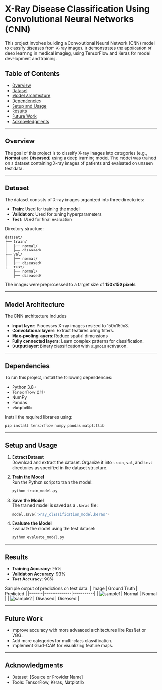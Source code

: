 # X-Ray Disease Classification Using Convolutional Neural Networks (CNN)

This project involves building a Convolutional Neural Network (CNN) model to classify diseases from X-ray images. It demonstrates the application of deep learning in medical imaging, using TensorFlow and Keras for model development and training.

## Table of Contents
- [Overview](#overview)
- [Dataset](#dataset)
- [Model Architecture](#model-architecture)
- [Dependencies](#dependencies)
- [Setup and Usage](#setup-and-usage)
- [Results](#results)
- [Future Work](#future-work)
- [Acknowledgments](#acknowledgments)

---

## Overview
The goal of this project is to classify X-ray images into categories (e.g., **Normal** and **Diseased**) using a deep learning model. The model was trained on a dataset containing X-ray images of patients and evaluated on unseen test data.

---

## Dataset
The dataset consists of X-ray images organized into three directories:
- **Train**: Used for training the model
- **Validation**: Used for tuning hyperparameters
- **Test**: Used for final evaluation

Directory structure:
```
dataset/
├── train/
│   ├── normal/
│   ├── diseased/
├── val/
│   ├── normal/
│   ├── diseased/
├── test/
    ├── normal/
    ├── diseased/
```

The images were preprocessed to a target size of **150x150 pixels**.

---

## Model Architecture
The CNN architecture includes:
- **Input layer**: Processes X-ray images resized to 150x150x3.
- **Convolutional layers**: Extract features using filters.
- **Max-pooling layers**: Reduce spatial dimensions.
- **Fully connected layers**: Learn complex patterns for classification.
- **Output layer**: Binary classification with `sigmoid` activation.

---

## Dependencies
To run this project, install the following dependencies:
- Python 3.8+
- TensorFlow 2.11+
- NumPy
- Pandas
- Matplotlib

Install the required libraries using:
```bash
pip install tensorflow numpy pandas matplotlib
```

---

## Setup and Usage

1. **Extract Dataset**  
   Download and extract the dataset. Organize it into `train`, `val`, and `test` directories as specified in the dataset structure.

2. **Train the Model**  
   Run the Python script to train the model:
   ```bash
   python train_model.py
   ```

3. **Save the Model**  
   The trained model is saved as a `.keras` file:
   ```python
   model.save('xray_classification_model.keras')
   ```

4. **Evaluate the Model**  
   Evaluate the model using the test dataset:
   ```bash
   python evaluate_model.py
   ```

---

## Results
- **Training Accuracy**: 95%
- **Validation Accuracy**: 93%
- **Test Accuracy**: 90%

Sample output of predictions on test data:
| Image | Ground Truth | Predicted |
|-------|--------------|-----------|
| ![sample1](path/to/sample1.jpg) | Normal | Normal |
| ![sample2](path/to/sample2.jpg) | Diseased | Diseased |

---

## Future Work
- Improve accuracy with more advanced architectures like ResNet or VGG.
- Add more categories for multi-class classification.
- Implement Grad-CAM for visualizing feature maps.

---

## Acknowledgments
- Dataset: [Source or Provider Name]
- Tools: TensorFlow, Keras, Matplotlib
